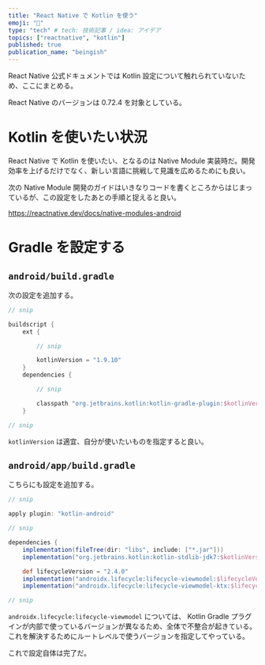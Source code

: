```yaml
---
title: "React Native で Kotlin を使う"
emoji: "🍔"
type: "tech" # tech: 技術記事 / idea: アイデア
topics: ["reactnative", "kotlin"]
published: true
publication_name: "beingish"
---
```


React Native 公式ドキュメントでは Kotlin 設定について触れられていないため、ここにまとめる。

React Native のバージョンは 0.72.4 を対象としている。

# Kotlin を使いたい状況

React Native で Kotlin を使いたい、となるのは Native Module 実装時だ。開発効率を上げるだけでなく、新しい言語に挑戦して見識を広めるためにも良い。

次の Native Module 開発のガイドはいきなりコードを書くところからはじまっているが、この設定をしたあとの手順と捉えると良い。

https://reactnative.dev/docs/native-modules-android

# Gradle を設定する

## `android/build.gradle`

次の設定を追加する。

```groovy:android/build.gradle
// snip

buildscript {
    ext {

        // snip

        kotlinVersion = "1.9.10"
    }
    dependencies {

        // snip

        classpath "org.jetbrains.kotlin:kotlin-gradle-plugin:$kotlinVersion"
    }

// snip
```

`kotlinVersion` は適宜、自分が使いたいものを指定すると良い。

## `android/app/build.gradle`

こちらにも設定を追加する。

```groovy:android/app/build.gradle
// snip

apply plugin: "kotlin-android"

// snip

dependencies {
    implementation(fileTree(dir: "libs", include: ["*.jar"]))
    implementation("org.jetbrains.kotlin:kotlin-stdlib-jdk7:$kotlinVersion")

    def lifecycleVersion = "2.4.0"
    implementation("androidx.lifecycle:lifecycle-viewmodel:$lifecycleVersion")
    implementation("androidx.lifecycle:lifecycle-viewmodel-ktx:$lifecycleVersion")

// snip
```

`androidx.lifecycle:lifecycle-viewmodel` については、 Kotlin Gradle プラグインが内部で使っているバージョンが異なるため、全体で不整合が起きている。これを解決するためにルートレベルで使うバージョンを指定してやっている。

これで設定自体は完了だ。
